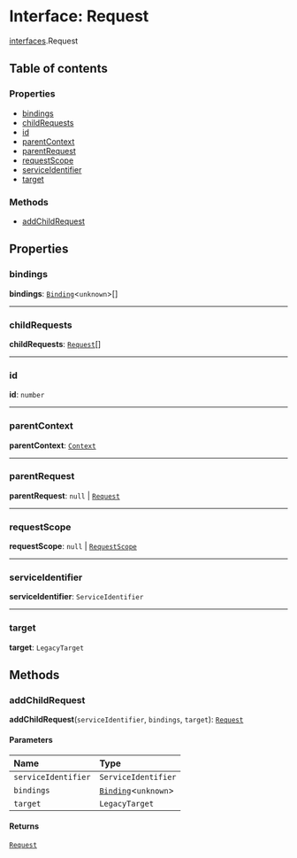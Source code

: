 # Interface: Request

[interfaces](/auto-docs/editor/modules/interfaces.md).Request

## Table of contents

### Properties

* [bindings](/auto-docs/editor/interfaces/interfaces.Request.md#bindings)
* [childRequests](/auto-docs/editor/interfaces/interfaces.Request.md#childrequests)
* [id](/auto-docs/editor/interfaces/interfaces.Request.md#id)
* [parentContext](/auto-docs/editor/interfaces/interfaces.Request.md#parentcontext)
* [parentRequest](/auto-docs/editor/interfaces/interfaces.Request.md#parentrequest)
* [requestScope](/auto-docs/editor/interfaces/interfaces.Request.md#requestscope)
* [serviceIdentifier](/auto-docs/editor/interfaces/interfaces.Request.md#serviceidentifier)
* [target](/auto-docs/editor/interfaces/interfaces.Request.md#target)

### Methods

* [addChildRequest](/auto-docs/editor/interfaces/interfaces.Request.md#addchildrequest)

## Properties

### bindings

**bindings**: [`Binding`](/auto-docs/editor/interfaces/interfaces.Binding.md)<`unknown`>\[]

***

### childRequests

**childRequests**: [`Request`](/auto-docs/editor/interfaces/interfaces.Request.md)\[]

***

### id

**id**: `number`

***

### parentContext

**parentContext**: [`Context`](/auto-docs/editor/interfaces/interfaces.Context.md)

***

### parentRequest

**parentRequest**: `null` | [`Request`](/auto-docs/editor/interfaces/interfaces.Request.md)

***

### requestScope

**requestScope**: `null` | [`RequestScope`](/auto-docs/editor/types/interfaces.RequestScope.md)

***

### serviceIdentifier

**serviceIdentifier**: `ServiceIdentifier`

***

### target

**target**: `LegacyTarget`

## Methods

### addChildRequest

**addChildRequest**(`serviceIdentifier`, `bindings`, `target`): [`Request`](/auto-docs/editor/interfaces/interfaces.Request.md)

#### Parameters

| Name | Type |
| :------ | :------ |
| `serviceIdentifier` | `ServiceIdentifier` |
| `bindings` | [`Binding`](/auto-docs/editor/interfaces/interfaces.Binding.md)<`unknown`> | [`Binding`](/auto-docs/editor/interfaces/interfaces.Binding.md)<`unknown`>\[] |
| `target` | `LegacyTarget` |

#### Returns

[`Request`](/auto-docs/editor/interfaces/interfaces.Request.md)
